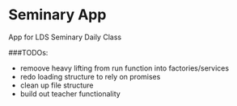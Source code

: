 # Seminary App
App for LDS Seminary Daily Class

###TODOs: 
  + remoove heavy lifting from run function into factories/services
  + redo loading structure to rely on promises
  + clean up file structure
  + build out teacher functionality
